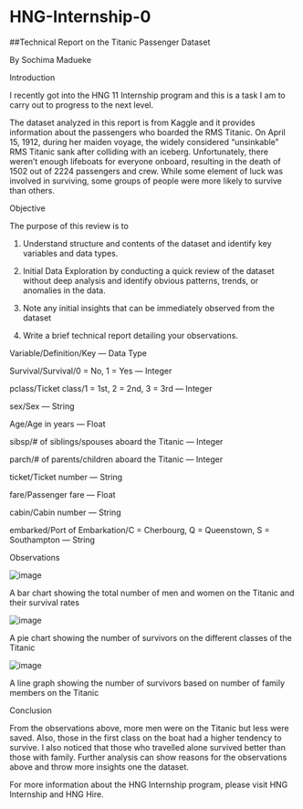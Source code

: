# HNG-Internship-0
##Technical Report on the Titanic Passenger Dataset

By Sochima Madueke

Introduction

I recently got into the HNG 11 Internship program and this is a task I am to carry out to progress to the next level.

The dataset analyzed in this report is from Kaggle and it provides information about the passengers who boarded the RMS Titanic. On April 15, 1912, during her maiden voyage, the widely considered “unsinkable” RMS Titanic sank after colliding with an iceberg. Unfortunately, there weren’t enough lifeboats for everyone onboard, resulting in the death of 1502 out of 2224 passengers and crew. While some element of luck was involved in surviving, some groups of people were more likely to survive than others.

Objective

The purpose of this review is to

1. Understand structure and contents of the dataset and identify key variables and data types.

2. Initial Data Exploration by conducting a quick review of the dataset without deep analysis and identify obvious patterns, trends, or anomalies in the data.

3. Note any initial insights that can be immediately observed from the dataset

4. Write a brief technical report detailing your observations.

Variable/Definition/Key — Data Type

Survival/Survival/0 = No, 1 = Yes — Integer

pclass/Ticket class/1 = 1st, 2 = 2nd, 3 = 3rd — Integer

sex/Sex — String

Age/Age in years — Float

sibsp/# of siblings/spouses aboard the Titanic — Integer

parch/# of parents/children aboard the Titanic — Integer

ticket/Ticket number — String

fare/Passenger fare — Float

cabin/Cabin number — String

embarked/Port of Embarkation/C = Cherbourg, Q = Queenstown, S = Southampton — String

Observations

![image](https://github.com/user-attachments/assets/6d14f47f-5ae0-4a75-affb-e1e7a2740253)

A bar chart showing the total number of men and women on the Titanic and their survival rates

![image](https://github.com/user-attachments/assets/e3ceea4b-7c80-4526-8beb-4e95cb56eab6)

A pie chart showing the number of survivors on the different classes of the Titanic

![image](https://github.com/user-attachments/assets/940efc58-9fd2-4da1-a8be-773a483297c3)

A line graph showing the number of survivors based on number of family members on the Titanic

Conclusion

From the observations above, more men were on the Titanic but less were saved. Also, those in the first class on the boat had a higher tendency to survive. I also noticed that those who travelled alone survived better than those with family. Further analysis can show reasons for the observations above and throw more insights one the dataset.

For more information about the HNG Internship program, please visit HNG Internship and HNG Hire.
